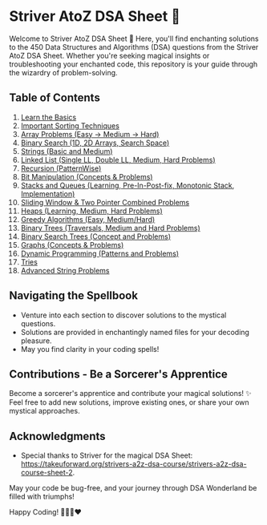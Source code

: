 # Striver AtoZ DSA Sheet 🚀

Welcome to Striver AtoZ DSA Sheet 🎉 Here, you'll find enchanting solutions to the 450 Data Structures and Algorithms (DSA) questions from the Striver AtoZ DSA Sheet. Whether you're seeking magical insights or troubleshooting your enchanted code, this repository is your guide through the wizardry of problem-solving.

## Table of Contents

1. [Learn the Basics](learn-the-basics)
2. [Important Sorting Techniques](important-sorting-techniques)
3. [Array Problems (Easy -> Medium -> Hard)](array-problems-easy--medium--hard)
4. [Binary Search (1D, 2D Arrays, Search Space)](binary-search-1d-2d-arrays-search-space)
5. [Strings (Basic and Medium)](strings-basic-and-medium)
6. [Linked List (Single LL, Double LL, Medium, Hard Problems)](linked-list-single-ll-double-ll-medium-hard-problems)
7. [Recursion (PatternWise)](recursion-patternwise)
8. [Bit Manipulation (Concepts & Problems)](bit-manipulation-concepts--problems)
9. [Stacks and Queues (Learning, Pre-In-Post-fix, Monotonic Stack, Implementation)](stacks-and-queues-learning-pre-in-post-fix-monotonic-stack-implementation)
10. [Sliding Window & Two Pointer Combined Problems](sliding-window--two-pointer-combined-problems)
11. [Heaps (Learning, Medium, Hard Problems)](heaps-learning-medium-hard-problems)
12. [Greedy Algorithms (Easy, Medium/Hard)](greedy-algorithms-easy-mediumhard)
13. [Binary Trees (Traversals, Medium and Hard Problems)](binary-trees-traversals-medium-and-hard-problems)
14. [Binary Search Trees (Concept and Problems)](binary-search-trees-concept-and-problems)
15. [Graphs (Concepts & Problems)](graphs-concepts--problems)
16. [Dynamic Programming (Patterns and Problems)](dynamic-programming-patterns-and-problems)
17. [Tries](tries)
18. [Advanced String Problems](advanced-string-problems)

## Navigating the Spellbook

- Venture into each section to discover solutions to the mystical questions.
- Solutions are provided in enchantingly named files for your decoding pleasure.
- May you find clarity in your coding spells!

## Contributions - Be a Sorcerer's Apprentice

Become a sorcerer's apprentice and contribute your magical solutions! ✨ Feel free to add new solutions, improve existing ones, or share your own mystical approaches.

## Acknowledgments

- Special thanks to Striver for the magical DSA Sheet: https://takeuforward.org/strivers-a2z-dsa-course/strivers-a2z-dsa-course-sheet-2.

May your code be bug-free, and your journey through DSA Wonderland be filled with triumphs!


Happy Coding! 🚀🧙‍♂️❤

